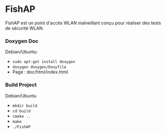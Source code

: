 # FishAP

FishAP est un point d'accès WLAN malveillant conçu pour réaliser des tests de sécurité WLAN.

### Doxygen Doc
Debian/Ubuntu:
- `sudo apt-get install doxygen`
- `doxygen doxygen/Doxyfile`
- Page : doc/html/index.html

### Build Project
Debian/Ubuntu
- `mkdir build`
- `cd build`
- `cmake ..`
- `make`
- `./FishAP`
